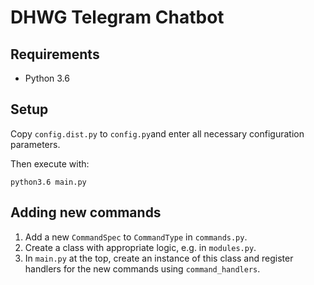 # DHWG Telegram Chatbot

## Requirements

* Python 3.6

## Setup

Copy `config.dist.py` to `config.py`and enter all necessary configuration parameters.

Then execute with:
    
    python3.6 main.py

## Adding new commands

1. Add a new `CommandSpec` to `CommandType` in `commands.py`.
2. Create a class with appropriate logic, e.g. in `modules.py`.
3. In `main.py` at the top, create an instance of this class and register handlers for the new commands using `command_handlers`.